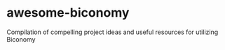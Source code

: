 # awesome-biconomy
Compilation of compelling project ideas and useful resources for utilizing Biconomy
